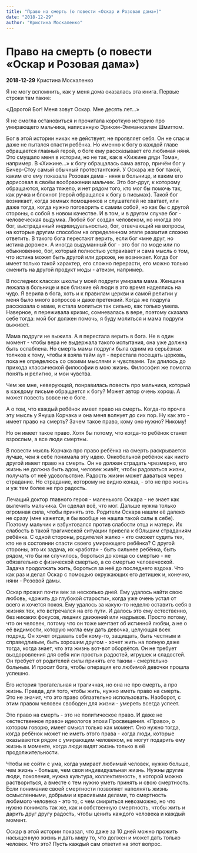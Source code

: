 ```yaml
---
title: "Право на смерть (о повести «Оскар и Розовая дама»)"
date: "2018-12-29"
author: "Кристина Москаленко"
---
```


# Право на смерть (о повести «Оскар и Розовая дама»)

**2018-12-29** Кристина Москаленко

Я не могу вспомнить, как у меня дома оказалась эта книга. Первые строки там такие:

«Дорогой Бог! Меня зовут Оскар. Мне десять лет...»

Я не смогла остановиться и прочитала короткую историю про умирающего мальчика, написанную Эриком-Эмманюэлем Шмиттом.

Бог в этой истории никак не действует, не проявляет себя. Он не спас и даже не пытался спасти ребёнка. Но именно к богу в каждой главе обращается главный герой, о боге ему рассказывает его любимая няня. Это смущало меня в истории, но не так, как в «Хижине дяди Тома», например. В «Хижине...» к богу обращалась сама автор, причём бог у Бичер-Стоу самый обычный протестантский. У Оскара же бог такой, каким его ему показала Розовая дама - няня в больнице, и каким его дорисовал в своём воображении мальчик. Это бог-друг, к которому обращаются, когда тяжело, и нет рядом того, кто мог бы помочь так, как ручка и блокнот (герой обращался к богу в письмах). Такой бог возникает, когда земных помощников и слушателей не хватает, или даже тогда, когда нужно поговорить с самим собой, но как бы с другой стороны, с собой в новом качестве. И в том, и в другом случае бог - человеческая выдумка. Любой бог создан человеком, но иногда это бог, выстраданный индивидуальностью, бог, отвечающий на вопросы, на которые другим способом на определенном этапе развития сложно ответить. В такого бога перестают верить, если бог «мне друг, но истина дороже». А иногда выдуманный бог - это бог по моде или по обыкновению, бог, который полностью устраивает и сама мысль о том, что истина может быть другой или дороже, не возникает. Когда бог имеет только такой характер, его сложно перерасти, его можно только сменить на другой продукт моды - атеизм, например.

В последних классах школы у моей подруги умирала мама. Женщина лежала в больнице и все близкие ей люди в это время надеялись на чудо. Я верила в бога, хоть и к правилам церкви и самой религии у меня было много вопросов и даже претензий. Когда же подруга рассказала о маме, я стала молиться так сильно, как только умела. Наверное, я переживала кризис, сомневалась в вере, поэтому сказала себе тогда: мой бог должен помочь, я буду молиться и мама подруги выживет.

Мама подруги не выжила. А я перестала верить в бога. Не в один момент - чтобы вера не выдержала такого испытания, она уже должна быть ослаблена. Но смерть мамы подруги была одним из серьёзных толчков к тому, чтобы я взяла тайм аут - перестала посещать церковь, пока не определюсь со своими мыслями и чувствами. Так длилось до прихода классической философии в мою жизнь. Философия же помогла понять и религию, и мои чувства.

Чем же мне, неверующей, понравилась повесть про мальчика, который в каждому письме обращается к богу? Может автор очень хорош. А может повесть вовсе не о боге.

А о том, что каждый ребёнок имеет право на смерть. Когда-то прочла эту мысль у Януша Корчака и она меня волнует до сих пор. Ну как это - имеет право на смерть? Зачем такое право, кому оно нужно? Никому!

Но он имеет такое право. Хотя бы потому, что когда-то ребёнок станет взрослым, а все люди смертны.

В повести мысль Корчака про право ребёнка на смерть раскрывается лучше, чем я себе понимала эту идею. Онкобольной ребёнок как никто другой имеет право на смерть. Он не должен страдать чрезмерно, его жизнь не должна быть адом, человек живёт, чтобы радоваться жизни, получать от неё удовольствие. Радость жизни может даваться через страдание. Но страдание, которому не видно конца, - это не про жизнь и уж тем более не про радость.

Лечащий доктор главного героя - маленького Оскара - не знает как вылечить мальчика. Он сделал всё, что мог. Дальше нужна только огромная сила, чтобы принять это. Родители Оскара нашли её далеко не сразу (мне кажется, я бы вообще не нашла такой силы в себе). Поэтому мальчик и взбунтовался против слабости отца и матери. Их слабость в такой трагической ситуации привела к бОльшим страданиям ребёнка. С одной стороны, родителей жалко - кто сможет судить тех, кто не в состоянии спасти своего умирающего ребёнка? С другой стороны, это их задача, их «работа» - быть сильнее ребёнка, быть рядом, что бы ни случилось, бороться до конца со смертью - не обязательно с физической смертью, а со смертью человеческой. Задача продолжать жить, бороться за неё до последнего вздоха. Что как раз и делал Оскар с помощью окружающих его детишек и, конечно, няни - Розовой дамы.

Оскар прожил почти век за несколько дней. Ему удалось найти свою любовь, «дожить до глубокой старости», когда уже очень устал от всего и хочется покоя. Ему удалось за какую-то неделю оставить себя в жизнях тех, кто встречался на его пути. И далось это ему естественно, без никаких фокусов, лишних движений или надрывов. Просто потому, что он человек, потому что он тоже мечтает об истинной любви, а не о её видимости, которую могла ему дать девочка, целующая всех подряд. Он хочет отдавать себя кому-то, защищать, быть честным и справедливым, быть хорошим другом - хочет жить на полную даже тогда, когда знает, что эта жизнь вот-вот оборвётся. Он не требует выздоровления для себя или простых радостей, игрушек и сладостей. Он требует от родителей силы принять его таким - смертельно больным. И просит бога, чтобы операция его любимой девочки прошла успешно.

Его история трогательная и трагичная, но она не про смерть, а про жизнь. Правда, для того, чтобы жить, нужно иметь право на смерть. Это не значит, что это право обязательно использовать. Наоборот, с этим правом человек свободен для жизни - умереть всегда успеет.

Это право на смерть - это не политическое право. И даже не «естественное право» идеологов эпохи Просвещения. «Право», о котором говорю, имеет смысл только как момент. Оно нужно тогда, когда ребёнок может не иметь этого права - когда люди, которые оказываются рядом с умирающим человеком, не могут подарить ему жизнь в моменте, когда люди видят жизнь только в её продолжительности.

Чтобы не сойти с ума, когда умирает любимый человек, нужно больше, чем жизнь - больше, чем своя индивидуальная жизнь. Нужны другие люди, поколения, нужна культура, коллективность, в которой можно раствориться, а вместе с тем нужно уметь принять и свою смертность. Если понимание своей смертности позволяет наполнять жизнь осмысленными, добрыми и красивыми делами, то смертность любимого человека - это то, с чем смириться невозможно, но что нужно понимать так же, как и собственную смертность, чтобы жить и дарить друг другу радость, чтобы ценить каждого человека и каждый момент.

Оскар в этой истории показал, что даже за 10 дней можно прожить насыщенную жизнь и дать миру то, что должен и может дать только человек. Что это? Пусть каждый сам ответит на этот вопрос.